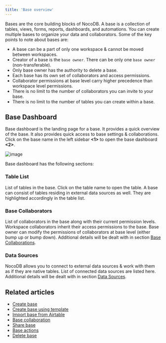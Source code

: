 ```yaml
---
title: 'Base overview'
---
```



Bases are the core building blocks of NocoDB. A base is a collection of tables, views, forms, reports, dashboards, and automations. You can create multiple bases to organize your data and collaborators. Some of the key points to note about bases are:
- A base can be a part of only one workspace & cannot be moved between workspaces.
- Creator of a base is the `base owner`. There can be only one `base owner` (non-transferable).
- Only base owner has the authority to delete a base.
- Each base has its own set of collaborators and access permissions.
- Collaborator permissions at base level carry higher precedence than workspace level permissions.
- There is no limit to the number of collaborators you can invite to your base.
- There is no limit to the number of tables you can create within a base.

## Base Dashboard

Base dashboard is the landing page for a base. It provides a quick overview of the base. It also provides quick access to base settings & collaborations. Click on the base name in the left sidebar **<1>** to open the base dashboard **<2>**.

![image](/img/v2/base-dashboard.png)

Base dashboard has the following sections:
### Table List
List of tables in the base. Click on the table name to open the table. A base can consist of tables residing in external data sources as well. They are highlighted accordingly in the table list. 
### Base Collaborators
List of collaborators in the base along with their current permission levels. Workspace collaborators inherit their access permissions to the base. Base owner can modify the permissions of collaborators at base level (either bump up or bump down). Additional details will be dealt with in section [Base Collaborations](/docs/040.bases/075.base-collaboration.md).
### Data Sources
NocoDB allows you to connect to external data sources & work with them as if they are native tables. List of connected data sources are listed here. Additional details will be dealt with in section [Data Sources](/docs/050.data-sources/010.data-sources-overview.md).

## Related articles
- [Create base](/bases/create-base)
- [Create base using template](/bases/create-base-using-template)
- [Import base from Airtable](/bases/import-base-from-airtable)
- [Base collaboration](/bases/base-collaboration)
- [Share base](/bases/share-base)
- [Base actions](/bases/actions-on-base)
- [Delete base](/bases/delete-base)
